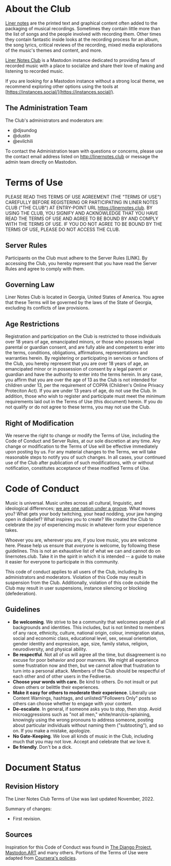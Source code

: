 # About the Club

[Liner notes](https://en.wikipedia.org/wiki/Liner_notes) are the printed text and graphical content often added to the packaging of musical recordings. Sometimes they contain little more than the list of songs and the people involved with recording them. Other times they contain fantastic inside looks at the recording process for an album, the song lyrics, critical reviews of the recording, mixed media explorations of the music's themes and content, and more.

[Liner Notes Club](https://linernotes.club) is a Mastodon instance dedicated to providing fans of recorded music with a place to socialize and share their love of making and listening to recorded music.

If you are looking for a Mastodon instance without a strong local theme, we recommend exploring other options using the tools at [https://instances.social/](https://instances.social/).

## The Administration Team

The Club's administrators and moderators are:

- @djsundog
- @dustin
- @evilchili

To contact the Administration team with questions or concerns, please use the contact email address listed on http://linernotes.club or message the admin team directly on Mastodon.


# Terms of Use

PLEASE READ THIS TERMS OF USE AGREEMENT (THE "TERMS OF USE") CAREFULLY BEFORE REGISTERING OR PARTICIPATING IN LINER NOTES CLUB ("THE CLUB") AT ENTRY-POINT URL https://linernotes.club. BY USING THE CLUB, YOU SIGNIFY AND ACKNOWLEDGE THAT YOU HAVE READ THE TERMS OF USE AND AGREE TO BE BOUND BY AND COMPLY WITH THE TERMS OF USE. IF YOU DO NOT AGREE TO BE BOUND BY THE TERMS OF USE, PLEASE DO NOT ACCESS THE CLUB.

## Server Rules

Participants on the Club must adhere to the Server Rules [LINK]. By accessing the Club, you hereby represent that you have read the Server Rules and agree to comply with them.

## Governing Law 

Liner Notes Club is located in Georgia, United States of America. You agree that these Terms will be governed by the laws of the State of Georgia, excluding its conflicts of law provisions. 

## Age Restrictions

Registration and participation on the Club is restricted to those individuals over 18 years of age, emancipated minors, or those who possess legal parental or guardian consent, and are fully able and competent to enter into the terms, conditions, obligations, affirmations, representations and warranties herein. By registering or participating in services or functions of the Club, you hereby represent that you are over 18 years of age, an emancipated minor or in possession of consent by a legal parent or guardian and have the authority to enter into the terms herein. In any case, you affirm that you are over the age of 13 as the Club is not intended for children under 13, per the requirement of COPPA (Children's Online Privacy Proteciton Act). If you are under 13 years of age, do not use the Club. In addition, those who wish to register and participate must meet the minimum requirements laid out in the Terms of Use (this document) herein. If you do not qualify or do not agree to these terms, you may not use the Club.


## Right of Modification

We reserve the right to change or modify the Terms of Use, including the Code of Conduct and Server Rules, at our sole discretion at any time. Any change or modification to the Terms of Use will be effective immediately upon posting by us. For any material changes to the Terms, we will take reasonable steps to notify you of such changes. In all cases, your continued use of the Club after publication of such modifications, with or without notification, constitutes acceptance of these modified Terms of Use.

# Code of Conduct

Music is universal. Music unites across all cultural, linguistic, and ideological differences; [we are one nation under a groove](https://news.harvard.edu/gazette/story/2019/11/new-harvard-study-establishes-music-is-universal/). What moves you? What gets your body twitching, your head nodding, your jaw hanging open in disbelief? What inspires you to create? We created the Club to celebrate the joy of experiencing music in whatever form your experience takes.

Whoever you are, wherever you are, if you love music, you are welcome here. Please help us ensure that *everyone* is welcome, by following these guidelines. This is not an exhaustive list of what we can and cannot do on linernotes.club. Take it in the spirit in which it is intended -- a guide to make it easier for everyone to participate in this community.

This code of conduct applies to all users of the Club, including its administrators and moderators. Violation of this Code may result in suspension from the Club. Additionally, violation of this code outside the Club may result in user suspensions, instance silencing or blocking (defederation).

## Guidelines

- **Be welcoming**. We strive to be a community that welcomes people of all backgrounds and identities. This includes, but is not limited to members of any race, ethnicity, culture, national origin, colour, immigration status, social and economic class, educational level, sex, sexual orientation, gender identity and expression, age, size, family status, religion, neurodiversity, and physical ability.
- **Be respectful**. Not all of us will agree all the time, but disagreement is no excuse for poor behavior and poor manners. We might all experience some frustration now and then, but we cannot allow that frustration to turn into a personal attack. Members of the Club should be respectful of each other and of other users in the Fediverse.
- **Choose your words with care.** Be kind to others. Do not insult or put down others or belittle their experiences.
- **Make it easy for others to moderate their experience**. Liberally use Content Warnings, hashtags, and unlisted/"Followers Only" posts so others can choose whether to engage with your content.
- **De-escalate**. In general, if someone asks you to stop, then stop. Avoid microaggressions such as "not all men," white/man/cis-splaining, knowingly using the wrong pronouns to address someone, posting about particular individuals without naming them ("subtooting"), and so on. If you make a mistake, apologize.
- **No Gate-Keeping**. We love all kinds of music in the Club, including much that you may not love. Accept and celebrate that *we* love it.
- **Be friendly**. Don't be a dick.

# Document Status

## Revision History

The Liner Notes Club Terms of Use was last updated November, 2022.

Summary of changes: 

- First revision.

## Sources

Inspiration for this Code of Conduct was found in [The Django Project](https://www.djangoproject.com/conduct/), [Mastodon.ART](https://mastodon.art) and many others. Portions of the Terms of Use were adapted from [Coursera's policies](https://www.coursera.org/about/terms).

